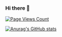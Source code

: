 ### Hi there 👋

[![Page Views Count](https://badges.toozhao.com/badges/01G09DVMFYCPET63HVH6PTRQKM/green.svg)](https://badges.toozhao.com/stats/01G09DVMFYCPET63HVH6PTRQKM "Get your own page views count badge on badges.toozhao.com")


[![Anurag's GitHub stats](https://github-readme-stats.vercel.app/api?username=thornboo)](https://github.com/anuraghazra/github-readme-stats)
